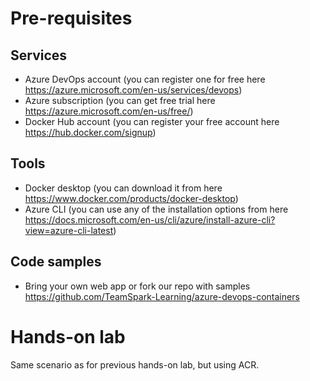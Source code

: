 # Pre-requisites

## Services
- Azure DevOps account (you can register one for free here https://azure.microsoft.com/en-us/services/devops)
- Azure subscription (you can get free trial here https://azure.microsoft.com/en-us/free/)
- Docker Hub account (you can register your free account here https://hub.docker.com/signup)

## Tools
- Docker desktop (you can download it from here https://www.docker.com/products/docker-desktop)
- Azure CLI (you can use any of the installation options from here https://docs.microsoft.com/en-us/cli/azure/install-azure-cli?view=azure-cli-latest)

## Code samples
- Bring your own web app or fork our repo with samples https://github.com/TeamSpark-Learning/azure-devops-containers



# Hands-on lab

Same scenario as for previous hands-on lab, but using ACR.